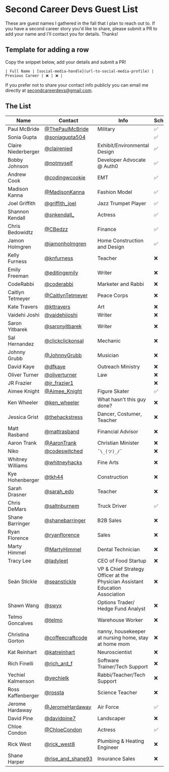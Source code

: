 # Second Career Devs Guest List

These are guest names I gathered in the fall that I plan to reach out to. If you have a second career story you'd like to share, please submit a PR to add your name and I'll contact you for details. Thanks!

## Template for adding a row

Copy the snippet below, add your details and submit a PR!

```
| Full Name | [social-media-handle](url-to-social-media-profile) | Previous Career | ❌ | ❌ |
```
If you prefer not to share your contact info publicly you can email me directly at [secondcareerdevs@gmail.com](mailto:secondcareerdevs@gmail.com).

## The List

| Name | Contact | Info | Scheduled? | Recorded? |
|---|---|---|---|---|
| Paul McBride | [@ThePaulMcBride](https://twitter.com/ThePaulMcBride) | Military | ✅ | ✅ |
| Sonia Gupta | [@soniagupta504](https://twitter.com/soniagupta504) | | ✅ | ✅ |
| Claire Niederberger | [@clairenied](https://twitter.com/clairenied) | Exhibit/Environmental Design | ✅ | ✅ |
| Bobby Johnson | [@notmyself](https://twitter.com/notmyself) | Developer Advocate @ Auth0 | ✅ | ✅ |
| Andrew Cook | [@codingwcookie](https://twitter.com/codingwcookie) | EMT | ✅ | ✅ |
| Madison Kanna | [@MadisonKanna](https://twitter.com/MadisonKanna) | Fashion Model | ✅ | ✅ |
| Joel Griffith | [@griffith_joel](https://twitter.com/griffith_joel) | Jazz Trumpet Player | ✅ | ✅ |
| Shannon Kendall | [@snkendall_](https://twitter.com/snkendall_) | Actress | ✅ | ✅ |
| Chris Bedowidtz | [@CBedzz](https://twitter.com/CBedzz) | Finance | ✅ | ✅ |
| Jamon Holmgren | [@jamonholmgren](https://twitter.com/jamonholmgren) | Home Construction and Design | ✅ | ✅ |
| Kelly Furness | [@knfurness](https://twitter.com/knfurness) | Teacher | ❌ | ❌ |
| Emily Freeman | [@editingemily](https://twitter.com/editingemily) | Writer | ❌ | ❌ |
| CodeRabbi | [@coderabbi](https://twitter.com/coderabbi) | Marketer and Rabbi | ❌ | ❌ |
| Caitlyn Tetmeyer | [@CaitlynTetmeyer](https://twitter.com/CaitlynTetmeyer) | Peace Corps | ❌ | ❌ |
| Kate Travers | [@kttravers](https://twitter.com/kttravers) | Art | ❌ | ❌ |
| Vaidehi Joshi | [@vaidehijoshi](https://twitter.com/vaidehijoshi) | Writer | ❌ | ❌ |
| Saron Yitbarek | [@saronyitbarek](https://twitter.com/saronyitbarek) | Writer | ❌ | ❌ |
| Sal Hernandez | [@clickclickonsal](https://twitter.com/clickclickonsal) | Mechanic | ❌ | ❌ |
| Johnny Grubb | [@JohnnyGrubb](https://twitter.com/JohnnyGrubb) | Musician | ❌ | ❌ |
| David Kaye | [@dfkaye](https://twitter.com/dfkaye) | Outreach Ministry | ❌ | ❌ |
| Oliver Turner | [@oliverturner](https://twitter.com/oliverturner) | Law | ❌ | ❌ |
| JR Frazier | [@jr_frazier1](https://twitter.com/jr_frazier1) | | ❌ | ❌ |
| Aimee Knight | [@Aimee_Knight](https://twitter.com/Aimee_Knight) | Figure Skater | ✅ | ❌ |
| Ken Wheeler | [@ken_wheeler](https://twitter.com/ken_wheeler) | What hasn't this guy done? | ❌ | ❌ |
| Jessica Grist | [@thehackstress](https://twitter.com/thehackstress) | Dancer, Costumer, Teacher | ❌ | ❌ |
| Matt Rasband | [@mattrasband](https://twitter.com/mattrasband) | Financial Advisor | ❌ | ❌ |
| Aaron Trank | [@AaronTrank](https://twitter.com/AaronTrank) | Christian Minister | ❌ | ❌ |
| Niko | [@codeswitched](https://twitter.com/codeswitched) | `¯\_(ツ)_/¯` | ❌ | ❌ |
| Whitney Williams | [@whitneyhacks](https://twitter.com/whitneyhacks) | Fine Arts | ❌ | ❌ |
| Kye Hohenberger | [@tkh44](https://twitter.com/tkh44) | Construction | ❌ | ❌ |
| Sarah Drasner | [@sarah_edo](https://twitter.com/sarah_edo) | Teacher | ❌ | ❌ |
| Chris DeMars | [@saltnburnem](https://twitter.com/saltnburnem) | Truck Driver | ✅ | ❌ |
| Shane Barringer | [@shanebarringer](https://twitter.com/shanebarringer) | B2B Sales  | ❌ | ❌ |
| Ryan Florence | [@ryanflorence](https://twitter.com/ryanflorence) | Sales | ❌ | ❌ |
| Marty Himmel | [@MartyHimmel](https://twitter.com/MartyHimmel) | Dental Technician | ❌ | ❌ |
| Tracy Lee | [@ladyleet](https://twitter.com/ladyleet) | CEO of Food Startup | ❌ | ❌ |
| Seán Stickle | [@seanstickle](https://twitter.com/seanstickle) | VP & Chief Strategy Officer at the Physician Assistant Education Association | ❌ | ❌ |
| Shawn Wang | [@swyx](https://twitter.com/swyx) | Options Trader/ Hedge Fund Analyst | ❌ | ❌ |
| Telmo Goncalves | [@telmo](https://twitter.com/telmo) | Warehouse Worker | ❌ | ❌ |
| Christina Gorton| [@coffeecraftcode](https://twitter.com/coffeecraftcode) | nanny, housekeeper at nursing home, stay at home mom  | ❌ | ❌ |
| Kat Reinhart | [@katreinhart](https://twitter.com/katreinhart) | Neuroscientist | ❌ | ❌ |
| Rich Finelli | [@rich_ard_f](https://twitter.com/rich_ard_f) | Software Trainer/Tech Support | ❌ | ❌ |
| Yechiel Kalmenson | [@yechielk](https://twitter.com/yechielk) | Rabbi/Teacher/Tech Support | ❌ | ❌ |
| Ross Kaffenberger | [@rossta](https://twitter.com/rossta) | Science Teacher | ❌ | ❌ |
| Jerome Hardaway | [@JeromeHardaway](https://twitter.com/jeromehardaway) | Air Force | ✅ | ✅ |
| David Pine | [@davidpine7](https://twitter.com/davidpine7) | Landscaper | ❌ | ❌ |
| Chloe Condon | [@ChloeCondon](https://twitter.com/ChloeCondon) | Actress | ✅ | ❌ |
| Rick West | [@rick_west8](https://twitter.com/rick_west8) | Plumbing & Heating Engineer | ❌ | ❌ |
| Shane Harper | [@rise_and_shane93](https://www.instagram.com/rise_and_shane93/) | Insurance Sales | ❌ | ❌ |
